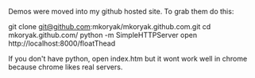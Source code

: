 Demos were moved into my github hosted site. To grab them do this:

git clone git@github.com:mkoryak/mkoryak.github.com.git
cd mkoryak.github.com/
python -m SimpleHTTPServer
open http://localhost:8000/floatThead

If you don't have python, open index.htm but it wont work well in chrome because chrome likes real servers.